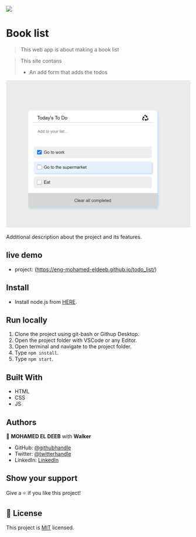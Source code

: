 ![](https://img.shields.io/badge/Microverse-blueviolet)

# Book list


> This web app is about making a book list

> This site contans
>- An add form that adds the todos

![screenshot](./img/Screenshot.png)


Additional description about the project and its features.

## live demo

- project: (https://eng-mohamed-eldeeb.github.io/todo_list/)

## Install

- Install node.js from [HERE](https://nodejs.org/en/).
  
## Run locally

1. Clone the project using git-bash or Githup Desktop.
2. Open the project folder with VSCode or any Editor.
3. Open terminal and navigate to the project folder.
4. Type `npm install`.
5. Type `npm start`.


## Built With

- HTML
- CSS
- JS

## Authors

👤 **MOHAMED EL DEEB** with **Walker**

- GitHub: [@githubhandle](https://github.com/eng-mohamed-eldeeb)
- Twitter: [@twitterhandle](https://https://twitter.com/eldeeb_3o)
- LinkedIn: [LinkedIn](https://https://www.linkedin.com/in/mohamed-eldeeb-a69022206/)

## Show your support

Give a ⭐️ if you like this project!

## 📝 License

This project is [MIT](./MIT.md) licensed.
